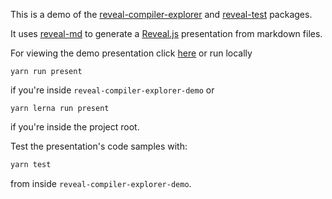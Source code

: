 This is a demo of the [reveal-compiler-explorer](../reveal-compiler-explorer/README.md) and [reveal-test](../reveal-test/README.md) packages.

It uses [reveal-md](https://github.com/webpro/reveal-md) to generate a [Reveal.js](https://revealjs.com/) presentation from markdown files.

For viewing the demo presentation click [here](https://dvirtz.github.io/reveal-compiler-explorer) or run locally

```
yarn run present
```

if you're inside `reveal-compiler-explorer-demo` or

```
yarn lerna run present
```

if you're inside the project root.

Test the presentation's code samples with:

```js
yarn test
```

from inside `reveal-compiler-explorer-demo`.
